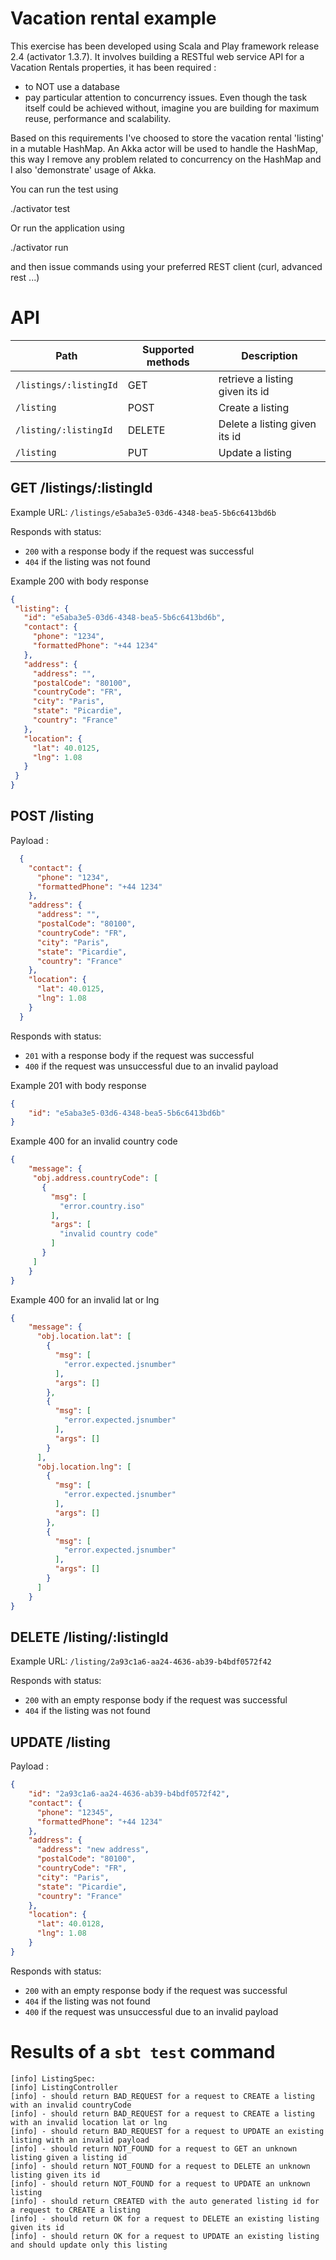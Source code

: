 # Vacation rental example

This exercise has been developed using Scala and Play framework release 2.4 (activator 1.3.7).
It involves building a RESTful web service API for a Vacation Rentals properties, it has been required :

- to NOT use a database
- pay particular attention to concurrency issues. Even though the task itself could be achieved
  without, imagine you are building for maximum reuse, performance and scalability.

Based on this requirements I've choosed to store the vacation rental 'listing' in a mutable HashMap.
An Akka actor will be used to handle the HashMap, this way I remove any problem related to concurrency
on the HashMap and I also 'demonstrate' usage of Akka.

You can run the test using

./activator test

Or run the application using

./activator run

and then issue commands using your preferred REST client (curl, advanced rest ...)

# API

| Path                   | Supported methods | Description |
| ---------------------- | ----------------- | ----------- |
| `/listings/:listingId` | GET               | retrieve a listing given its id |
| `/listing`             | POST              | Create a listing |
| `/listing/:listingId`  | DELETE            | Delete a listing given its id |
| `/listing`             | PUT               | Update a listing |

## GET /listings/:listingId

Example URL: `/listings/e5aba3e5-03d6-4348-bea5-5b6c6413bd6b`

Responds with status:

* `200` with a response body if the request was successful
* `404` if the listing was not found

Example 200 with body response
``` json
{
 "listing": {
   "id": "e5aba3e5-03d6-4348-bea5-5b6c6413bd6b",
   "contact": {
     "phone": "1234",
     "formattedPhone": "+44 1234"
   },
   "address": {
     "address": "",
     "postalCode": "80100",
     "countryCode": "FR",
     "city": "Paris",
     "state": "Picardie",
     "country": "France"
   },
   "location": {
     "lat": 40.0125,
     "lng": 1.08
   }
 }
}
```

## POST /listing

Payload :
``` json
  {
    "contact": {
      "phone": "1234",
      "formattedPhone": "+44 1234"
    },
    "address": {
      "address": "",
      "postalCode": "80100",
      "countryCode": "FR",
      "city": "Paris",
      "state": "Picardie",
      "country": "France"
    },
    "location": {
      "lat": 40.0125,
      "lng": 1.08
    }
  }
```

Responds with status:

* `201` with a response body if the request was successful
* `400` if the request was unsuccessful due to an invalid payload

Example 201 with body response
``` json
{
    "id": "e5aba3e5-03d6-4348-bea5-5b6c6413bd6b"
}
```

Example 400 for an invalid country code
``` json
{
    "message": {
     "obj.address.countryCode": [
       {
         "msg": [
           "error.country.iso"
         ],
         "args": [
           "invalid country code"
         ]
       }
     ]
    }
}
```

Example 400 for an invalid lat or lng
``` json
{
    "message": {
      "obj.location.lat": [
        {
          "msg": [
            "error.expected.jsnumber"
          ],
          "args": []
        },
        {
          "msg": [
            "error.expected.jsnumber"
          ],
          "args": []
        }
      ],
      "obj.location.lng": [
        {
          "msg": [
            "error.expected.jsnumber"
          ],
          "args": []
        },
        {
          "msg": [
            "error.expected.jsnumber"
          ],
          "args": []
        }
      ]
    }
}
```

## DELETE /listing/:listingId

Example URL: `/listing/2a93c1a6-aa24-4636-ab39-b4bdf0572f42`

Responds with status:

* `200` with an empty response body if the request was successful
* `404` if the listing was not found

## UPDATE /listing

Payload :
``` json
{
    "id": "2a93c1a6-aa24-4636-ab39-b4bdf0572f42",
    "contact": {
      "phone": "12345",
      "formattedPhone": "+44 1234"
    },
    "address": {
      "address": "new address",
      "postalCode": "80100",
      "countryCode": "FR",
      "city": "Paris",
      "state": "Picardie",
      "country": "France"
    },
    "location": {
      "lat": 40.0128,
      "lng": 1.08
    }
}
```

Responds with status:

* `200` with an empty response body if the request was successful
* `404` if the listing was not found
* `400` if the request was unsuccessful due to an invalid payload

# Results of a `sbt test` command

```
[info] ListingSpec:
[info] ListingController
[info] - should return BAD_REQUEST for a request to CREATE a listing with an invalid countryCode
[info] - should return BAD_REQUEST for a request to CREATE a listing with an invalid location lat or lng
[info] - should return BAD_REQUEST for a request to UPDATE an existing listing with an invalid payload
[info] - should return NOT_FOUND for a request to GET an unknown listing given a listing id
[info] - should return NOT_FOUND for a request to DELETE an unknown listing given its id
[info] - should return NOT_FOUND for a request to UPDATE an unknown listing
[info] - should return CREATED with the auto generated listing id for a request to CREATE a listing
[info] - should return OK for a request to DELETE an existing listing given its id
[info] - should return OK for a request to UPDATE an existing listing and should update only this listing
```
